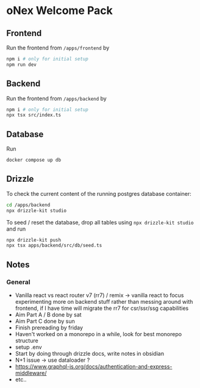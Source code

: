 # oNex Welcome Pack
## Frontend
Run the frontend from `/apps/frontend` by

```bash
npm i # only for initial setup
npm run dev
```

## Backend
Run the frontend from `/apps/backend` by

```bash
npm i # only for initial setup
npx tsx src/index.ts
```

## Database
Run 

```bash
docker compose up db
```

## Drizzle
To check the current content of the running postgres database container:

```bash
cd /apps/backend
npx drizzle-kit studio
```

To seed / reset the database, drop all tables using `npx drizzle-kit studio` and run 

```bash
npx drizzle-kit push
npx tsx apps/backend/src/db/seed.ts
```

## Notes
### General
- Vanilla react vs react router v7 (rr7) / remix $\to$ vanilla react to focus experimenting more on backend stuff rather than messing around with frontend, if I have time will migrate the rr7 for csr/ssr/ssg capabilities 
- Aim Part A / B done by sat
- Aim Part C done by sun
- Finish prereading by friday
- Haven't worked on a monorepo in a while, look for best monorepo structure 
- setup .env
- Start by doing through drizzle docs, write notes in obsidian
- N+1 issue -> use dataloader ?
- https://www.graphql-js.org/docs/authentication-and-express-middleware/
- etc..